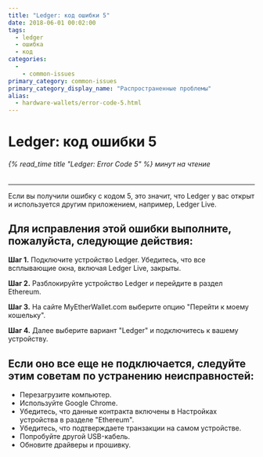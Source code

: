 ```yaml
---
title: "Ledger: код ошибки 5"
date: 2018-06-01 00:02:00
tags:
  - ledger
  - ошибка
  - код
categories:
  - 
    - common-issues
primary_category: common-issues
primary_category_display_name: "Распространенные проблемы"
alias:
  - hardware-wallets/error-code-5.html
---
```


# __Ledger: код ошибки 5__
###### {% read_time title "Ledger: Error Code 5" %} минут на чтение
***

Если вы получили ошибку с кодом 5, это значит, что Ledger у вас открыт и используется другим приложением, например, Ledger Live.

## __Для исправления этой ошибки выполните, пожалуйста, следующие действия:__

**Шаг 1.** Подключите устройство Ledger. Убедитесь, что все всплывающие окна, включая Ledger Live, закрыты.

**Шаг 2.** Разблокируйте устройство Ledger и перейдите в раздел Ethereum.

**Шаг 3.** На сайте MyEtherWallet.com выберите опцию "Перейти к моему кошельку".

**Шаг 4.** Далее выберите вариант "Ledger" и подключитесь к вашему устройству.

## __Если оно все еще не подключается, следуйте этим советам по устранению неисправностей:__

* Перезагрузите компьютер.
* Используйте Google Chrome.
* Убедитесь, что данные контракта включены в Настройках устройства в разделе "Ethereum".
* Убедитесь, что подтверждаете транзакции на самом устройстве.
* Попробуйте другой USB-кабель.
* Обновите драйверы и прошивку.
